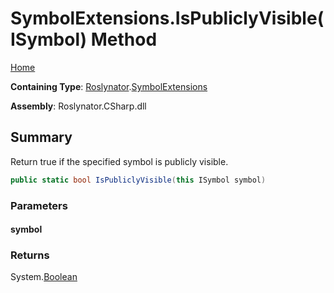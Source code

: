 <a name="_top"></a>

# SymbolExtensions\.IsPubliclyVisible\(ISymbol\) Method

[Home](../../../README.md#_top)

**Containing Type**: [Roslynator](../../README.md#_top)\.[SymbolExtensions](../README.md#_top)

**Assembly**: Roslynator\.CSharp\.dll

## Summary

Return true if the specified symbol is publicly visible\.

```csharp
public static bool IsPubliclyVisible(this ISymbol symbol)
```

### Parameters

#### symbol

### Returns

System\.[Boolean](https://docs.microsoft.com/en-us/dotnet/api/system.boolean)

